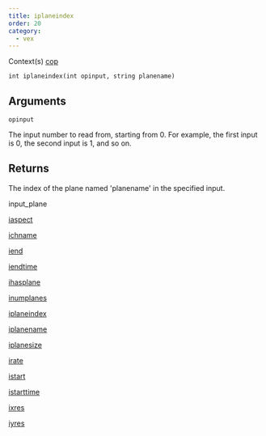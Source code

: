 ```yaml
---
title: iplaneindex
order: 20
category:
  - vex
---
```


Context(s)
[cop](../contexts/cop.html)

`int iplaneindex(int opinput, string planename)`

## Arguments

`opinput`

The input number to read from, starting from 0. For example, the first input is 0, the second input is 1, and so on.

## Returns

The index of the plane named 'planename' in the specified input.

input_plane

[iaspect](iaspect.html)

[ichname](ichname.html)

[iend](iend.html)

[iendtime](iendtime.html)

[ihasplane](ihasplane.html)

[inumplanes](inumplanes.html)

[iplaneindex](iplaneindex.html)

[iplanename](iplanename.html)

[iplanesize](iplanesize.html)

[irate](irate.html)

[istart](istart.html)

[istarttime](istarttime.html)

[ixres](ixres.html)

[iyres](iyres.html)

